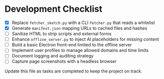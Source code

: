# Development Checklist

- [x] Replace `fetcher_sketch.py` with a CLI `fetcher.py` that reads a whitelist
- [x] Generate `manifest.json` mapping URLs to cached files and hashes
- [ ] Sanitize HTML to strip scripts and external forms
- [ ] Enhance `offline_server.py` to inject AI placeholders for missing content
- [ ] Build a basic Electron front-end limited to the offline server
- [ ] Implement user profiles to manage allowed domains and time limits
- [ ] Document logging and auditing strategy
- [ ] Capture page screenshots with a headless browser

Update this file as tasks are completed to keep the project on track.
